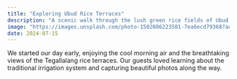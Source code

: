 ```yaml
---
title: "Exploring Ubud Rice Terraces"
description: "A scenic walk through the lush green rice fields of Ubud with guests from Australia."
image: "https://images.unsplash.com/photo-1502086223501-7ea6ecd79368?auto=format&fit=crop&w=600&q=80"
date: 2024-07-15
---
```


We started our day early, enjoying the cool morning air and the breathtaking views of the Tegallalang rice terraces. Our guests loved learning about the traditional irrigation system and capturing beautiful photos along the way.
